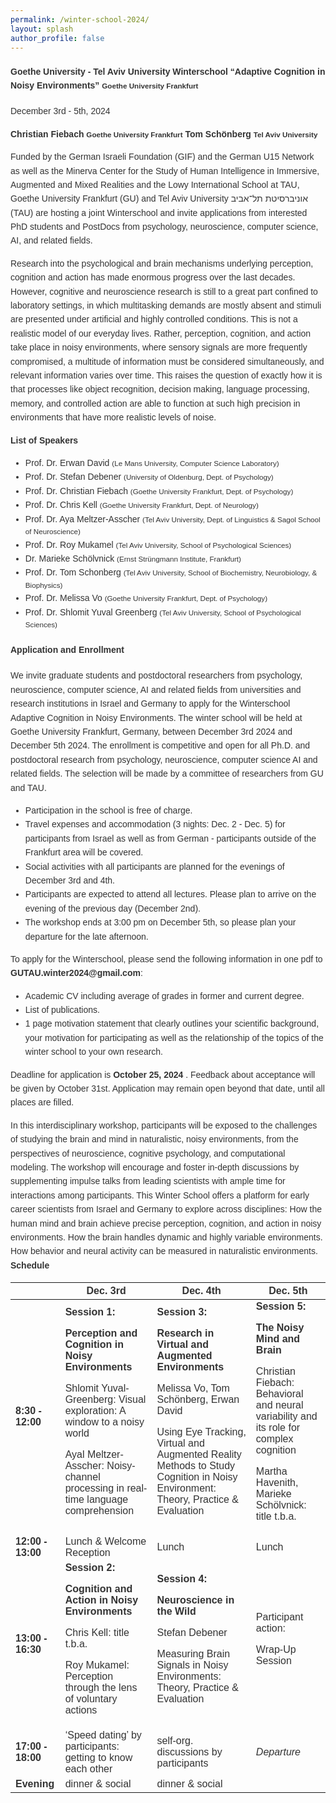 ```yaml
---
permalink: /winter-school-2024/
layout: splash
author_profile: false
---
```


  <style>
        body {
            font-family: Arial, sans-serif;
            line-height: 1.6;
            color: #333;
        }
        .header {
            background-color: #00618F;
            color: white;
            padding: 2rem 0;
            margin-bottom: 2rem;
        }
        .custom-card {
            height: 100%;
            box-shadow: 0 4px 8px rgba(0,0,0,0.1);
        }
        .custom-table th {
            background-color: #00618F;
            color: white;
        }
        .custom-table tr:nth-child(even) {
            background-color: #f8f6f5;
        }
    </style>

<div class="container">
  <div class="row">
    <div class="col-md-1" >
    </div>
    <div class="col-md-10" >
        <h4 center> <strong> Goethe University - Tel Aviv University Winterschool “Adaptive Cognition in Noisy Environments”
        <small class="text-muted"> Goethe University Frankfurt  </small> </strong></h4>
        <div class="row">
            <div class="col-md-6" >
                <p>December 3rd - 5th, 2024</p>
                <strong>Christian Fiebach <small class="text-muted">Goethe University Frankfurt</small> </strong>
                <strong>Tom Schönberg <small class="text-muted">Tel Aviv University</small> </strong> 
                <br>
                <p>Funded by the German Israeli Foundation (GIF) and the German U15 Network as well as the Minerva Center for the Study of Human Intelligence in Immersive, Augmented and Mixed Realities and the Lowy International School at TAU, Goethe University Frankfurt (GU) and Tel Aviv University אוניברסיטת תל־אביב (TAU)  are hosting a joint Winterschool and invite applications from interested PhD students and PostDocs from psychology, neuroscience, computer science, AI, and related fields.</p>
            </div>
            <div class="col-md-6 background" >
            </div>
        </div>
        <div class="row">
            <div class="col-md-6 background" >
                <p>
                Research into the psychological and brain mechanisms underlying perception, cognition and action has made enormous progress over the last decades. However, cognitive and neuroscience research is still to a great part confined to laboratory settings, in which multitasking demands are mostly absent and stimuli are presented under artificial and highly controlled conditions. This is not a realistic model of our everyday lives. Rather, perception, cognition, and action take place in noisy environments, where sensory signals are more frequently compromised, a multitude of information must be considered simultaneously, and relevant information varies over time. This raises the question of exactly how it is that processes like object recognition, decision making, language processing, memory, and controlled action are able to function at such high precision in environments that have more realistic levels of noise.	
                </p>
            </div>
            <div class="col-md-6" >
                <strong> List of Speakers</strong> 
                <ul>
                    <li>Prof. Dr. Erwan David <small class="text-muted">(Le Mans University, Computer Science Laboratory)</small></li>
                    <li>Prof. Dr. Stefan Debener <small class="text-muted">(University of Oldenburg, Dept. of Psychology)</small></li>
                    <li>Prof. Dr. Christian Fiebach <small class="text-muted">(Goethe University Frankfurt, Dept. of Psychology)</small></li>
                    <li>Prof. Dr. Chris Kell <small class="text-muted">(Goethe University Frankfurt, Dept. of Neurology)</small></li>
                    <li>Prof. Dr. Aya Meltzer-Asscher <small class="text-muted">(Tel Aviv University, Dept. of Linguistics & Sagol School of Neuroscience)</small></li>
                    <li>Prof. Dr. Roy Mukamel <small class="text-muted">(Tel Aviv University, School of Psychological Sciences)</small></li>
                    <li>Dr. Marieke Schölvnick <small class="text-muted">(Ernst Strüngmann Institute, Frankfurt)</small></li>
                    <li>Prof. Dr. Tom Schonberg <small class="text-muted">(Tel Aviv University, School of Biochemistry, Neurobiology, & Biophysics)</small></li>
                    <li>Prof. Dr. Melissa Vo <small class="text-muted">(Goethe University Frankfurt, Dept. of Psychology)</small></li>
                    <li>Prof. Dr. Shlomit Yuval Greenberg <small class="text-muted">(Tel Aviv University, School of Psychological Sciences)</small>    </li>
                    </ul>
            </div>
        </div>
        <div class="row">
            <div class="col-md-6 background" >
            <h4>Application and Enrollment</h4>
                <p>    
                We invite graduate students and postdoctoral researchers from psychology, neuroscience, computer science, AI and related fields from universities and research institutions in Israel and Germany to apply for the Winterschool Adaptive Cognition in Noisy Environments. 
                The winter school will be held at Goethe University Frankfurt, Germany, between December 3rd 2024 and December 5th 2024.
                The enrollment is competitive and open for all Ph.D. and postdoctoral research from psychology, neuroscience, computer science AI and related fields. The selection will be made by a committee of researchers from GU and TAU.
                <ul>
                <li> Participation in the school is free of charge.</li>
                <li> Travel expenses and accommodation (3 nights: Dec. 2 - Dec. 5) for participants from Israel as well as from German - participants outside of the Frankfurt area will be covered.</li>
                <li> Social activities with all participants are planned for the evenings of December 3rd and 4th.            </li>
                <li> Participants are expected to attend all lectures. Please plan to arrive on the evening of the previous day (December 2nd). </li>
                <li> The workshop ends at 3:00 pm on December 5th, so please plan your departure for the late afternoon.</li>
                </ul>
                To apply for the Winterschool, please send the following information in one pdf to <strong>GUTAU.winter2024@gmail.com</strong>: 
                <ul>
                <li>Academic CV including average of grades in former and current degree.</li>
                <li>List of publications.</li>
                <li>1 page motivation statement that clearly outlines your scientific background, your motivation for participating as well as the relationship of the topics of the winter school to your own research.</li>
                </ul>
                Deadline for application is <strong>October 25, 2024 </strong>. Feedback about acceptance will be given by October 31st. Application may remain open beyond that date, until all places are filled.
                </p>
            </div>
            <div class="col-md-6" >
            In this interdisciplinary workshop, participants will be exposed to the challenges of studying the brain and mind in naturalistic, noisy environments, from the perspectives of neuroscience, cognitive psychology, and computational modeling. The workshop will encourage and foster in-depth discussions by supplementing impulse talks from leading scientists with ample time for interactions among participants.
                This Winter School offers a platform for early career scientists from Israel and Germany to explore across disciplines:
                How the human mind and brain achieve precise perception, cognition, and action in noisy environments.
                How the brain handles dynamic and highly variable environments.
                How behavior and neural activity can be measured in naturalistic environments.
            </div>
        </div>
        <strong> Schedule </strong>
        <div class="table_component" role="region" tabindex="0">
            <table>
                <thead>
                    <tr>
                        <th></th>
                        <th>Dec. 3rd</th>
                        <th>Dec. 4th</th>
                        <th>Dec. 5th</th>
                    </tr>
                </thead>
                <tbody>
                    <tr>
                        <td><b>8:30 - 12:00</b></td>
                        <td>
                            <div><b>Session 1:&nbsp;</b></div>
                            <p><b>Perception and Cognition in Noisy Environments</b></p>
                            <p>Shlomit Yuval-Greenberg: Visual exploration: A window to a noisy world</p>
                            <p>Ayal Meltzer-Asscher: Noisy-channel processing in real-time language comprehension</p>
                        </td>
                        <td>
                            <div><b>Session 3:</b></div>
                            <p><b>Research in Virtual and Augmented Environments</b></p>
                            <p>Melissa Vo, Tom Schönberg, Erwan David&nbsp;</p>
                            <p>Using Eye Tracking, Virtual and Augmented Reality Methods to Study Cognition in Noisy Environment: Theory, Practice &amp; Evaluation</p>
                        </td>
                        <td>
                            <div><b>Session 5:</b></div>
                            <p><b>The Noisy Mind and Brain</b></p>
                            <p>Christian Fiebach: Behavioral and neural variability and its role for complex cognition</p>
                            <p>Martha Havenith, Marieke Schölvnick: title t.b.a.</p>
                        </td>
                    </tr>
                    <tr>
                        <td><b>12:00 - 13:00</b></td>
                        <td>Lunch &amp; Welcome Reception</td>
                        <td>Lunch</td>
                        <td>Lunch</td>
                    </tr>
                    <tr>
                        <td><b>13:00 - 16:30</b></td>
                        <td>
                            <div><b>Session 2:&nbsp;</b></div>
                            <p><b>Cognition and Action in Noisy Environments</b></p>
                            <p>Chris Kell: title t.b.a.</p>
                            <p>Roy Mukamel: Perception through the lens of voluntary actions</p>
                        </td>
                        <td>
                            <div><b>Session 4:</b></div>
                            <p><b>Neuroscience in the Wild <br></b></p>
                            <p>Stefan Debener</p>
                            <p>Measuring Brain Signals in Noisy Environments: Theory, Practice &amp; Evaluation</p>
                        </td>
                        <td>
                            <div>Participant action:</div>
                            <p>Wrap-Up Session</p>
                        </td>
                    </tr>
                    <tr>
                        <td><b>17:00 - 18:00</b></td>
                        <td>‘Speed dating’ by participants: getting to know each other</td>
                        <td>self-org. discussions by participants</td>
                        <td><i>Departure</i></td>
                    </tr>
                    <tr>
                        <td><b>Evening</b></td>
                        <td>dinner &amp; social</td>
                        <td>dinner &amp; social</td>
                        <td></td>
                    </tr>
                </tbody>
            </table>
        </div>
        </div>
        </div>



